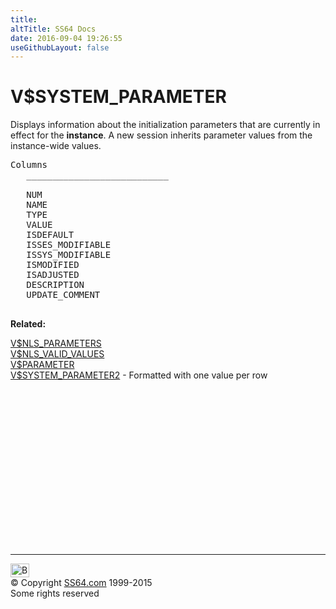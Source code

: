 ```yaml
---
title:
altTitle: SS64 Docs
date: 2016-09-04 19:26:55
useGithubLayout: false
---
```

<!-- #BeginLibraryItem "/Library/head_orav.lbi" --><!-- #EndLibraryItem --><h1>V$SYSTEM_PARAMETER </h1>  
 <p> Displays information about the initialization parameters that are currently in effect for the <b>instance</b>. A new session inherits parameter values from the instance-wide values.</p> 
 
<pre>Columns
   ___________________________
 
   NUM
   NAME
   TYPE
   VALUE
   ISDEFAULT
   ISSES_MODIFIABLE
   ISSYS_MODIFIABLE
   ISMODIFIED
   ISADJUSTED
   DESCRIPTION
   UPDATE_COMMENT

</pre>
<p><b>Related:</b></p>
<p><a href="V$NLS_PARAMETERS.html">V$NLS_PARAMETERS</a> <br>
<a href="V$NLS_VALID_VALUES.html">V$NLS_VALID_VALUES</a> <br>
<a href="V$PARAMETER.html">V$PARAMETER</a> <br>
<a href="V$SYSTEM_PARAMETER2.html">V$SYSTEM_PARAMETER2</a> - Formatted with one value per row</p><!-- #BeginLibraryItem "/Library/foot_orad.lbi" --><p>
<!-- oracle-footer -->
<ins class="adsbygoogle" style="display:inline-block;width:300px;height:250px" data-ad-client="ca-pub-6140977852749469" data-ad-slot="4275490898"></ins>
<script>
(adsbygoogle = window.adsbygoogle || []).push({});
</script></p>
<hr>
<div id="bl" class="footer"><a href="V$SYSTEM_PARAMETER.html#"><img src="../images/top.png" width="30" height="22" alt="Back to the Top"></a></div>
<div id="br" class="footer, tagline">© Copyright <a href="../index.html">SS64.com</a> 1999-2015<br>
Some rights reserved</div>
<!-- #EndLibraryItem -->

